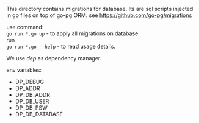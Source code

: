 
This directory contains migrations for database.
Its are sql scripts injected in go files on top of go-pg ORM.
see https://github.com/go-pg/migrations

use command:  
`go run *.go up` - to apply all migrations on database  
run  
`go run *.go --help` - to read usage details.

We use *dep* as dependency manager.

env variables:

- DP_DEBUG
- DP_ADDR
- DP_DB_ADDR
- DP_DB_USER
- DP_DB_PSW
- DP_DB_DATABASE
